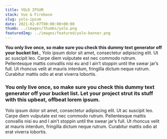 ```yaml
---
title: YOLO IPSUM
stack: Vue & Firebase
slug: yolo-ipsum
date: 2021-02-07T00:00:00+00:00
thumb: ../images/thumbs/yolo.png
featuredImg: ../images/featured/yolo-banner.png
---
```


**You only live once, so make sure you check this dummy text generator off your bucket list.**, Yolo ipsum dolor sit amet, consectetur adipiscing elit. Ut ac suscipit leo. Carpe diem vulputate est nec commodo rutrum. Pellentesque mattis convallis nisi eu and I ain’t stoppin until the swear jar’s full. Ut rhoncus velit at mauris interdum, fringilla dictum neque rutrum. Curabitur mattis odio at erat viverra lobortis.

### You only live once, so make sure you check this dummy text generator off your bucket list. Let your project strut its stuff with this upbeat, offbeat lorem ipsum.

Yolo ipsum dolor sit amet, consectetur adipiscing elit. Ut ac suscipit leo. Carpe diem vulputate est nec commodo rutrum. Pellentesque mattis convallis nisi eu and I ain’t stoppin until the swear jar’s full. Ut rhoncus velit at mauris interdum, fringilla dictum neque rutrum. Curabitur mattis odio at erat viverra lobortis.
